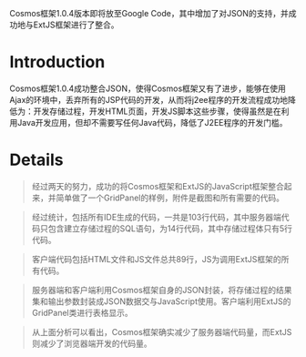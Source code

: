 Cosmos框架1.0.4版本即将放至Google Code，其中增加了对JSON的支持，并成功地与ExtJS框架进行了整合。

# Introduction #
Cosmos框架1.0.4成功整合JSON，使得Cosmos框架又有了进步，能够在使用Ajax的环境中，丢弃所有的JSP代码的开发，从而将j2ee程序的开发流程成功地降低为：开发存储过程，开发HTML页面，开发JS脚本这些步骤，使得虽然是在利用Java开发应用，但却不需要写任何Java代码，降低了J2EE程序的开发门槛。

# Details #

> 经过两天的努力，成功的将Cosmos框架和ExtJS的JavaScript框架整合起来，并简单做了一个GridPanel的样例，附件是截图和所有需要的代码。

> 经过统计，包括所有IDE生成的代码，一共是103行代码，其中服务器端代码只包含建立存储过程的SQL语句，为14行代码，其中存储过程体只有5行代码。

> 客户端代码包括HTML文件和JS文件总共89行，JS为调用ExtJS框架的所有代码。

> 服务器端和客户端利用Cosmos框架自身的JSON封装，将存储过程的结果集和输出参数封装成JSON数据交与JavaScript使用。客户端利用ExtJS的GridPanel类进行表格显示。

> 从上面分析可以看出，Cosmos框架确实减少了服务器端代码量，而ExtJS则减少了浏览器端开发的代码量。